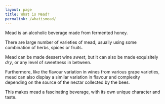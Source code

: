 ```yaml
---
layout: page
title: What is Mead?
permalink: /whatismead/
---
```

Mead is an alcoholic beverage made from fermented honey.

There are large number of varieties of mead, usually using some combination of herbs, spices or fruits.

Mead can be made dessert wine _sweet_, but it can also be made exquisitely _dry_, or any level of sweetness in between.

Furthermore, like the flavour variation in wines from various grape varieties, mead can also display a similar variation in flavour and complexity depending on the source of the nectar collected by the bees.

This makes mead a fascinating beverage, with its own unique character and taste.
